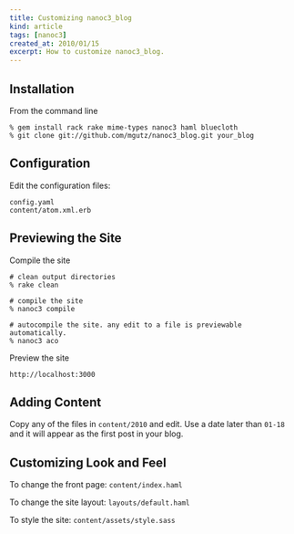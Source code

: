 ```yaml
---
title: Customizing nanoc3_blog 
kind: article
tags: [nanoc3]
created_at: 2010/01/15
excerpt: How to customize nanoc3_blog.
---
```


## Installation

From the command line

    % gem install rack rake mime-types nanoc3 haml bluecloth
    % git clone git://github.com/mgutz/nanoc3_blog.git your_blog

## Configuration

Edit
the
configuration
files:

    config.yaml
    content/atom.xml.erb

## Previewing the Site

Compile the site

    # clean output directories
    % rake clean 

    # compile the site
    % nanoc3 compile

    # autocompile the site. any edit to a file is previewable automatically.
    % nanoc3 aco

Preview the site

    http://localhost:3000

## Adding Content

Copy any of the files in `content/2010` and edit.  Use a date later than `01-18` and it will appear as the first post in your blog.

## Customizing Look and Feel 

To change the front page: `content/index.haml`

To change the site layout: `layouts/default.haml`

To style the site:  `content/assets/style.sass`

